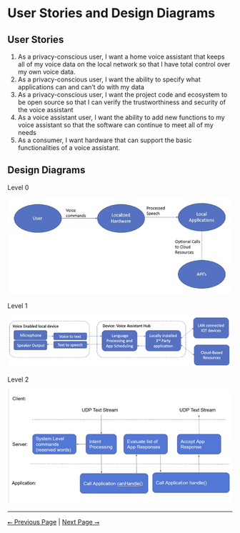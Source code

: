 # User Stories and Design Diagrams

## User Stories

1. As a privacy-conscious user, I want a home voice assistant that keeps all of my voice data on the local network so that I have total control over my own voice data.
2. As a privacy-conscious user, I want the ability to specify what applications can and can’t do with my data
3. As a privacy-conscious user, I want the project code and ecosystem to be open source so that I can verify the trustworthiness and security of the voice assistant 
4. As a voice assistant user, I want the ability to add new functions to my voice assistant so that the software can continue to meet all of my needs
5. As a consumer, I want hardware that can support the basic functionalities of a voice assistant.

## Design Diagrams

Level 0

![Level 0](level0.png)

Level 1

![Level 1](level1.png)

Level 2

![Level 2](level2.png)

---

[⭠ Previous Page](02-project-description.md) | [Next Page ⭢](04-project-tasks-and-timeline.md)
